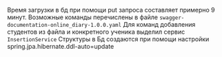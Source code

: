 Время загрузки в бд при помощи put запроса составляет примерно 9 минут.
Возможные команды перечислены в файле `swagger-documentation-online_diary-1.0.0.yaml`
Для команд добавления студентов из файла и конкретного ученика выделил сервис `InsertionService`
Структуры в Бд создаются при помощи настройки spring.jpa.hibernate.ddl-auto=update
